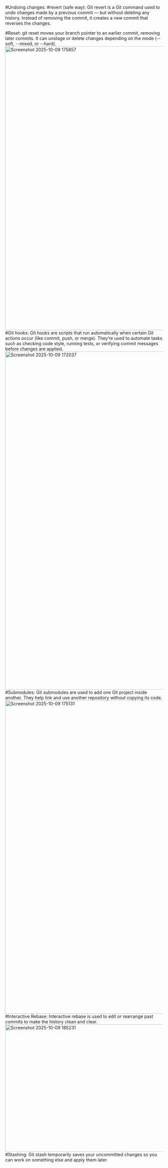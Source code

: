 #Undoing changes:
#revert (safe way):
Git revert is a Git command used to undo changes made by a previous commit — but without deleting any history.
Instead of removing the commit, it creates a new commit that reverses the changes.

#Reset:
git reset moves your branch pointer to an earlier commit, removing later commits.
It can unstage or delete changes depending on the mode (--soft, --mixed, or --hard).
<img width="892" height="904" alt="Screenshot 2025-10-09 175857" src="https://github.com/user-attachments/assets/e3ea2114-66ad-4b65-9496-72aa49982a6b" />
#Git hooks:
Git hooks are scripts that run automatically when certain Git actions occur (like commit, push, or merge).
They’re used to automate tasks such as checking code style, running tests, or verifying commit messages before changes are applied.
<img width="850" height="1077" alt="Screenshot 2025-10-09 172037" src="https://github.com/user-attachments/assets/b565cc5f-79fb-4f41-a206-a1daec2614c8" />
#Submodules:
Git submodules are used to add one Git project inside another.
They help link and use another repository without copying its code.
<img width="962" height="998" alt="Screenshot 2025-10-09 175131" src="https://github.com/user-attachments/assets/c0a8a60a-31c5-4f6b-8b2b-7c519fdeb425" />
#Interactive Rebase:
Interactive rebase is used to edit or rearrange past commits to make the history clean and clear.
<img width="843" height="406" alt="Screenshot 2025-10-09 185231" src="https://github.com/user-attachments/assets/dcfb2427-5a46-42f4-b780-6328acd932f8" />
#Stashing:
Git stash temporarily saves your uncommitted changes so you can work on something else and apply them later.
